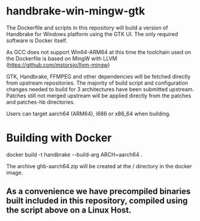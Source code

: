 # handbrake-win-mingw-gtk

The Dockerfile and scripts in this repository will build a version of Handbrake for Windows platform using the GTK UI. The only required software is Docker itself.

As GCC does not support Win64-ARM64 at this time the toolchain used on the Dockerfile is based on MingW with LLVM (https://github.com/mstorsjo/llvm-mingw)

GTK, Handbrake, FFMPEG and other dependencies will be fetched directly from upstream repositories. The majority of build script and configuration changes needed to build for 3 architectures have been submitted upstream.
Patches still not merged upstream will be applied directly from the patches and patches-hb directories.

Users can target aarch64 (ARM64), i686 or x86_64 when building. 

# Building with Docker

docker build -t handbrake --build-arg ARCH=aarch64 .

The archive ghb-aarch64.zip will be created at the / directory in the docker image.

## As a convenience we have precompiled binaries built included in this repository, compiled using the script above on a Linux Host.


